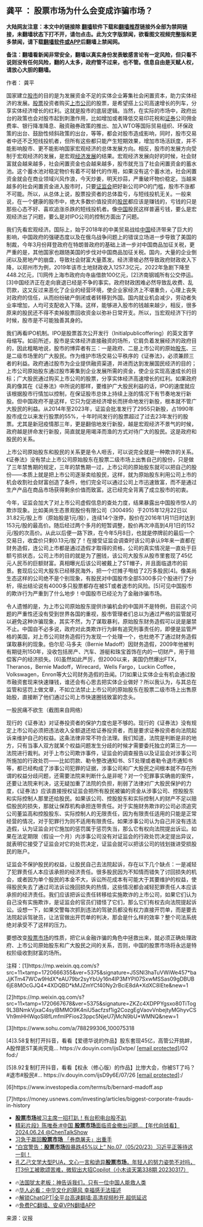  <!-- 面包屑导航 --> <h2>龚平 ： 股票市场为什么会变成诈骗市场？</h2> <p class="notice"><b>大陆网友注意：本文中的链接除 <a href="https://github.com/bannedbook/fanqiang" >翻墙</a>软件下载和<a href="https://github.com/killgcd/justmysocks/blob/master/README.md">翻墙推荐</a>链接外全部为禁网链接，未翻墙状态下打不开，请勿点击。此为文字版禁闻，欲看图文视频完整版和更多禁闻，请下载<a href="https://github.com/bannedbook/fanqiang">翻墙软件或APP</a>后翻墙上禁闻网。</p><p>备注：翻墙看新闻非常安全，翻墙以真实身份发表敏感言论有一定风险，但只看不说则没有任何风险，翻的人太多，政府管不过来，也不管。信息自由是天赋人权，请放心大胆的翻墙。</b></p>  <div class="entry"> <p>作者： 龚平</p> <p id="conimg">国家建立<a href="https://www.bannedbook.org/bnews/tag/%e8%82%a1%e5%b8%82/" class="st_tag internal_tag" rel="tag" title="标签 股市 下的日志">股市</a>的目的是为发展资金不足的实体企业筹集社会闲置资本，助力实体经济的发展。<a href="https://www.bannedbook.org/bnews/tag/%e8%82%a1%e7%a5%a8/" class="st_tag internal_tag" rel="tag" title="标签 股票 下的日志">股票</a>投资者购买<a href="https://www.bannedbook.org/bnews/tag/%e4%b8%8a%e5%b8%82%e5%85%ac%e5%8f%b8/" class="st_tag internal_tag" rel="tag" title="标签 上市公司 下的日志">上市公司</a>的股票，是希望搭上公司高速增长的列车，分享实体经济增长的红利。这就是股市的底层逻辑。当然，在实际的市场中，政府出台的政策也会对股市起到刺激作用，比如增加或者降低交易印花税和<a href="https://www.bannedbook.org/bnews/tag/%E8%AF%81%E5%88%B8/" class="st_tag internal_tag" rel="tag" title="标签 证券 下的日志">证券</a>公司佣金费率、银行降准降息、融资融券政策的推出、加入WTO等国际贸易组织、环保政策的出台、鼓励性倾斜政策的出台，等等，都会对股市造成影响，同时，股市交易者中还不乏短线投机者，但所有这些都只能产生短期效果，增加市场活跃度，并不能影响股市、更不能影响国家宏观经济的总体发展方向。相反，股市的发展方向受制于宏观经济的发展，是宏观<span class='wp_keywordlink'><a href="https://www.bannedbook.org/forum2/topic869.html" title="宪政、法治和经济发展——走向市场经济的制度保障" target="_blank">经济发展</a></span>的结果。宏观经济发展向好的时候，社会财富就会越来越多，社会闲置资金也会越来越多，股市就充当了社会闲置资金的蓄水池。这个蓄水池对稳定物价有着不可替代的作用，如果没有这个蓄水池，社会闲置资金就会在商业领域兴风作浪，今天炒姜，明天炒蒜，严重破坏物价稳定。当越来越多的社会闲置资金进入股市时，只要<a href="https://www.bannedbook.org/bnews/tag/%e8%af%81%e7%9b%91%e4%bc%9a/" class="st_tag internal_tag" rel="tag" title="标签 证监会 下的日志">证监会</a>把好新公司IPO的门槛，股市不涨都不可能。所以，从总体上说，股票投资者的总体盈亏，与短线投机无关。一般来说，在一个健康的股市中，绝大多数价值投资的<a href="https://www.bannedbook.org/bnews/tag/%e8%82%a1%e6%b0%91/" class="st_tag internal_tag" rel="tag" title="标签 股民 下的日志">股民</a>都应该是赚钱的，亏钱的只是那些心态不好、喜欢追涨杀跌的短线投机者。像<a href="https://www.bannedbook.org/bnews/tag/%E4%B8%AD%E5%9B%BD/" class="st_tag internal_tag" rel="tag" title="标签 中国 下的日志">中国</a>股民这样普遍亏钱，要么是宏观经济出了问题，要么是对IPO公司的控制方面出了问题。</p> <p>我们先看宏观经济。国际上，始于2018年的中美贸易战给<span class='wp_keywordlink_affiliate'><a href="https://www.bannedbook.org/" title="中国" target="_blank">中国</a></span>经济带来了巨大的影响，中国政府的强硬态度以及在俄乌战争问题上的错误立场进一步导致了美国的制裁，今年3月份拜登政府在特朗普政府的基础上进一步对中国商品加征关税，更严重的是，其他国家也跟随美国的步伐对中国商品加征关税。国内，大量的企业倒闭以及房地产的崩盘，导致社会财富大量蒸发。经济滑坡必然导致政府财政收入下降，以郑州市为例，2019年该市土地财政收入1257.3亿元，2022年急剧下降至448.2亿元，[1]网传上海市政府向寺庙借款100亿元，[2]济南钢城所有公交停运。[3]中国经济正在走向衰退已经是不争的事实。政府财政困难必然导致乱收费、乱罚款，这又反过来恶化了企业的经营环境，使企业家经济上不堪重负，心理上丧失对政府的信任，从而纷纷破产倒闭或者转移到外国。国内就业机会减少，劳动者失业率增加，人均可支配收入下降。这样，能够进入股市的钱越来越少，相反，很多原来的股民还不得不卖掉股票回收资金以弥补日常开支。所以，当宏观经济下行的时候，股市是不可能独善其身的。</p> <p>我们再看IPO机制。IPO是股票首次公开发行（Initialpublicoffering）的英文首字母缩写。如前所述，股市是实体经济直接融资的场所，它肩负着发展经济的政府目的，因此粗略地说，股市的博弈者有三：一是政府、二是上市公司的原始<a href="https://www.bannedbook.org/bnews/tag/%E8%82%A1%E4%B8%9C/" class="st_tag internal_tag" rel="tag" title="标签 股东 下的日志">股东</a>、三是二级市场里的广大股民。作为维护市场交易公平秩序的《证券法》，必须兼顾三者的利益。政府通过股市为企业提供融资渠道，并进而达到发展国民经济的目的；上市公司原始股东通过股市筹集到企业发展所需的资金，使企业实现高速成长的目标；广大股民通过购买上市公司的股票，分享实体经济高速增长的红利。如果政府真的像其在《证券法》中所说的那样，要维护广大股民利益的话，IPO的速度就应该根据股市行情加以控制，在保证股市总体上持续上涨的情况下有节奏地发行新股。但中国政府不是这样，它只为促进经济增长而拼命地发行新股，根本就不管广大股民的利益。从2014年至2023年，证监会批准发行了2955只新股，占1990年股市成立以来发行股票的55%，十年时间发行的股票超过了过去23年发行的股票。尤其是新冠疫情那三年，更是翻倍地发行新股，越是宏观经济不景气的时候，政府越是拼命发行新股，简直就是用竭泽而渔的方式对待广大的股民。这是政府和股民的关系。</p>  <p>上市公司原始股东和股民的关系更是令人咂舌，可以说完全就是一种欺诈的关系。《证券法》没有禁止上市公司原始股东在股票二级市场上出售自己的股份，只是做了三年禁售期的规定，三年的禁售期一过，上市公司的原始股东就可以把自己的股份——本质上就是把上市公司逐渐卖给股民，这样，就为原始股东利用公司上市的机会收割社会财富创造了条件，他们完全可以通过公司上市迅速致富，而不是通过生产产品在商品市场获得剩余价值而致富。这已经完全背离了成立股市的初衷。</p> <p>今年，证监会加大了对上市公司虚假信息的查处力度，结果暴露出中国股市惊人的欺诈现象。比如美尚生态景观股份有限公司（300495）于2015年12月22日以31.82元/股上市（原始股是1元/股），连续14个涨停，股价在2016年1月11日时达到153元/股的最高价。随后经过两个多月的短暂调整，股价再次冲高到4月1日的152元/股的次高价。从此以后便一路下跌，在今年5月8日，也就是停牌前的最后一个交易日，收盘价只剩0.13元/股了！在接受证监会调查时该公司承认9年来一直都在财务造假，连公司上市都是通过造假才取得的资格，公司的真实情况是一直处于巨额亏损状态，公司上市的目的就是为了圈钱，该公司大股东从股市里套现了45亿元人民币的巨额财富。真相曝光后该公司被戴上了ST帽子，并且面临退市的前景。套现后公司大股东已经移民海外，把一个烂摊子甩给了2万多股民[4]。像美尚生态这样的公司绝不是个别现象，有股民对中国股市全部5300多只个股进行了分析，得出结论说有4000多只股票都存在被ST或者退市的风险。[5]可见中国股市的欺诈行为严重到了什么地步！中国股市已经沦为了金融诈骗市场。</p> <p>令人遗憾的是，为上市公司原始股东提供诈骗机会的中国并不是特例，目前这个问题的严重性还没有受到世界各国的重视，股市管理者们总以为通过严格的监管就可以避免这种诈骗现象，其实不然，为了谋取暴利，原始股东财务造假可以说是屡禁不止。中国自不必多说，政府对此类欺诈行为鲜有追究刑事责任的，即便是监管严格的美国，对上市公司财务造假行为发现一个处理一个，也杜绝不了通过财务造假谋取暴利的现象。伯尔尼·马多夫（Bernie Madoff）因财务造假，2009年他被判有期徒刑150年，没收包括房产、汽车、游艇和珠宝首饰在内的一切财产，用于赔偿客户的经济损失。[6]虽然如此严厉，但2000以来，美国仍然爆出FTX，Theranos，Bernie Madoff，Wirecard，Wells Fargo，Luckin Coffee，Volkswagen，Enron等大公司财务造假的丑闻。[7]如果让实体企业有机会通过股市融资套现来快速赚钱，谁还会有心思去把实体企业做好？所以我认为，与其总在监管和惩罚上做文章，不如立法禁止上市公司的原始股东在股票二级市场上出售原始股，直接断了他们通过公司上市快速圈钱致富的念头。</p> <p>一股民痛不欲生（截图来自网络）</p>  <p>现行的《证券法》对证券投资者的保护力度也是不够的。现行的《证券法》没有规定上市公司必须把违法收入全额退还给证券投资者，而是要求证券投资者向法院起诉来维护自己的权益。这条法律非常不符合法理。我们知道，法院是判断是非的地方，只有当事人双方就某个权益问题发生分歧的时候才需要委托独立的第三方——法院进行裁判。对于上市公司欺诈事件，证监会的调查报告以及证监会对涉事公司所施加的行政处罚——比如罚款、勒令整改通知书、ST处理或者勒令退市通知书等，都已经构成了涉事公司犯罪的证据，涉事公司和广大股民之间根本就不存在所谓的权益分歧问题，还需要法院来判断什么是非呢？对一个犯罪事实确凿的案件，还要让法院来判决，这无疑加重了法院的负担，削弱了法律对广大股民保护的力度，《证券法》应该直接授权证监会把所有股民被骗的资金从涉事公司、控股股东和实际控制人那里还给股民。如果该公司、控股股东和实际控制人的财产不足以赔偿股民的损失，那就让保荐机构承担连带责任。对于实施财务欺诈的公司必须追究公司董监高和控股股东、实际控制人的无限责任，因为有限责任适用的只能是正常经营的情况，对于犯罪行为则不适用有限责任。如果涉事公司认为自己并没有违法造假，认为证监会对它施加的惩罚属于惩罚失当，那么它有权向法院提出诉讼。如果在法定期限（假设一个月）内涉事公司没有对证监会的行政处罚决定提出异议，就表明它接受了证监会对它的处罚决定，证监会就可以把该公司的钱划拨进受损股民的账户。</p> <p>证监会不保护股民的权益，让股民自己去法院起诉，存在以下几个缺点：一是减轻了犯罪责任人本应该承担的经济责任。很多股民因为不知情而错失了讨回损失的机会，或者因为单个股民的本金不大，诉讼所花成本有可能大于其要维护的权益，使得股民失去了通过司法诉讼挽回损失的热情，这些情况都会减轻犯罪责任人本应该承担的经济责任。我们应该把诉讼责任转移给实施欺诈的上市公司，如果它们认为自己没有实施欺诈，是证监会的官员们错怪了它们，那么它们有权去向法院提起诉讼。设想一下，如果交警每次抓到违法的驾驶员都没有权力直接开罚单，而是要去法院起诉驾驶员，让法官做出开罚单的判决，那会是什么样的效率？整个司法系统绝对承受不了这样的压力。</p> <p>要想改变<a href="https://www.bannedbook.org/bnews/tag/%e8%82%a1%e7%a5%a8%e5%b8%82%e5%9c%ba/" class="st_tag internal_tag" rel="tag" title="标签 股票市场 下的日志">股票市场</a>的性质，把它从金融诈骗的角色中拯救出来，就必须正确处理政府、上市公司原始股东和广大股民之间的关系，否则，中国的股票市场将永远是特权阶级收割财富的场所。</p> <p>注释：[1]https://mp.weixin.qq.com/s?src=11×tamp=1720666355&amp;ver=5375&amp;signature=J5SNl3haTuVWiWe457*baJjKTm47WCw9HdX*eAU79br2syYbUy16n4lP3MYPl07SxwMSSas09gDBUB6jE8MOcGJQ4*4XDQBD*kMJZmYCf40Ny2rBciE8dA*XdXC8IEte&amp;new=1</p>  <p>[2]https://mp.weixin.qq.com/s?src=11×tamp=1720667678&amp;ver=5375&amp;signature=ZKZc4XDPPYgsxo80TiTog9L3BNmkVjxaC4syIBMMO9K4niU5acfzsf1ig2CozgEgVaovVnbejtyMGhyvCSVh9mHHWqoSl8fLmfmIPFios23ppc5NjeU7jMcN9bU*WMNQ&amp;new=1</p> <p>[3]https://www.sohu.com/a/788299306_100075318</p> <p>[4]3.58复制打开抖音，看看【爱德华说的作品】股东套现45亿，高管公开挑衅，A股悍匪ST美尚究竟… https://v.douyin.com/ijsDxtpe/ <a href="/cdn-cgi/l/email-protection" data-cfemail="780f381e563700484c">[email&#160;protected]</a>/02 fod:/</p> <p>[5]8.92复制打开抖音，看看【权永（修心版）的作品】比惨大会，你被ST了吗？#退市#股民#… https://v.douyin.com/ijsD9y6E/07/26 <a href="/cdn-cgi/l/email-protection" data-cfemail="81e8c1c2afe9e3d9dbfb">[email&#160;protected]</a>:/</p>  <p>[6]https://www.investopedia.com/terms/b/bernard-madoff.asp</p> <p>[7]https://money.usnews.com/investing/articles/biggest-corporate-frauds-in-history</p> <!--<div id="taboola-mid-1"></div>--><ul class='op-related-articles' title='相关阅读'> <li><a href='https://www.bannedbook.org/bnews/comments/20240713/2061734.html' target='_blank'><b>股票市场</b>被习主席一招打趴！有台积电台股不趴</a></li> <li><a href='https://www.bannedbook.org/bnews/bannedvideo/20240624/2054096.html' target='_blank'>精彩片段》陈唯泰:#中国 <b>股票市场</b>面临资金撤出问题...【年代向钱看】2024.06.24 @ChenTalkShow</a></li> <li><a href='https://www.bannedbook.org/bnews/baitai/20240210/1999220.html' target='_blank'>习急于赢回<b>股票市场</b> 「券商屠夫」出重手</a></li> <li><a href='https://www.bannedbook.org/bnews/sohnews/20230521/1886787.html' target='_blank'>“白宫警告：<b>股票市场</b>毁暴跌45%以上” No.07（05/20/23）习近平正等待这一刻！</a></li> <li><a href='https://www.bannedbook.org/bnews/sohnews/20230317/1861164.html' target='_blank'>孔乙己文学大型PUA，文心一言和诡异<b>股票市场</b>，年轻人的努力姿势不对吗，打3份工被歌颂苦难，微软出大招Copilot（小木谈天第338期 20230317）</a></li> </ul> <ul class="texttj"> <li>🔥<a href="https://www.bannedbook.org/bnews/ssgc/20230219/1850782.html" target="_blank">法国犹太老板：神告诉我们，只有一位中国人能救人类</a></li> <li>🔥<a href="https://www.bannedbook.org/bnews/comments/20220220/1694796.html" target="_blank">华人必看：中华文化的飓风 幸福感无法描述</a></li> <li>🔥<a href="https://github.com/bannedbook/fanqiang/wiki/V2ray%E6%9C%BA%E5%9C%BA" target="_blank">解锁ChatGPT|全平台高速翻墙:高清视频秒开,超低延迟</a></li> <li>🔥<a href="https://github.com/bannedbook/fanqiang/wiki/%E7%A6%81%E9%97%BB%E7%BD%91%E5%AE%89%E5%8D%93%E7%BF%BB%E5%A2%99%E6%96%B0%E9%97%BBAPP" target="_blank">免费PC翻墙、安卓VPN翻墙APP</a></li> </ul><p class="src-info">来源：议报 </p><a name='sharetosocial'></a> <div style="margin-bottom:5px;padding-bottom:5px;clear:both"> <div id="archive-pix-1" class="banner-ads"> <!-- AuctionX Display platform tag START --> <div id="27602x728x90x621x_ADSLOT1" clicktrack="%%CLICK_URL_ESC%%"></div>  <!-- AuctionX Display platform tag END --> </div> <div id="archive-pix-2" class="banner-ads"> <!-- AuctionX Display platform tag START --> <div id="27556x300x250x621x_ADSLOT1" clicktrack="%%CLICK_URL_ESC%%" style="margin:0 auto;text-align:center"></div>  <!-- AuctionX Display platform tag END --> </div> </div>  <div id="archive-pix-1" class="banner-ads"> <!-- AuctionX Display platform tag START --> <div id="27603x728x90x621x_ADSLOT1" clicktrack="%%CLICK_URL_ESC%%"></div>  <!-- AuctionX Display platform tag END --> </div> </div><!--END ENTRY--> 